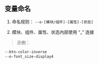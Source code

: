 ## 变量命名

1. 命名规则： `--o-[模块/组件]-[属性]-[状态]`

2. 模块、组件、属性、状态内部使用 “\_” 连接

> 示例：

```css
--btn-color-inverse
--o-font_size-display4
```
